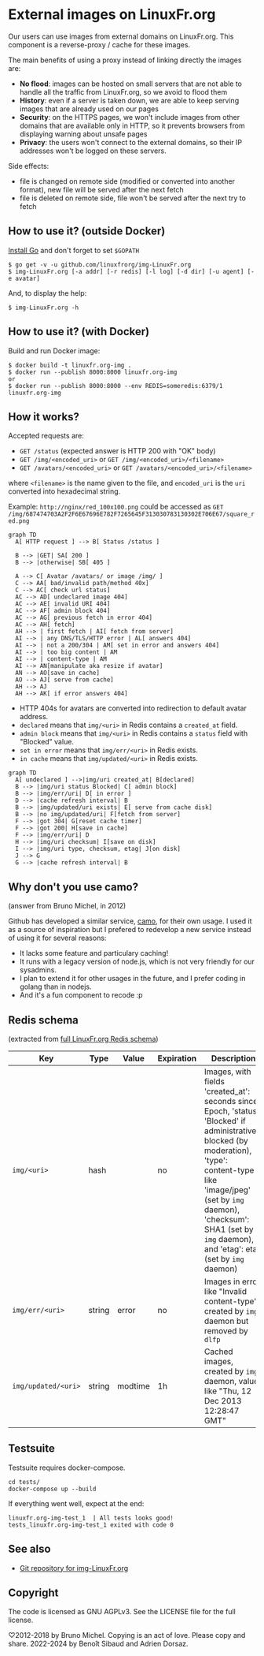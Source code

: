 External images on LinuxFr.org
==============================

Our users can use images from external domains on LinuxFr.org.
This component is a reverse-proxy / cache for these images.

The main benefits of using a proxy instead of linking directly the images are:

- **No flood**: images can be hosted on small servers that are not able to
  handle all the traffic from LinuxFr.org, so we avoid to flood them
- **History**: even if a server is taken down, we are able to keep serving
  images that are already used on our pages
- **Security**: on the HTTPS pages, we won't include images from other domains
  that are available only in HTTP, so it prevents browsers from displaying
  warning about unsafe pages
- **Privacy**: the users won't connect to the external domains, so their IP
  addresses won't be logged on these servers.

Side effects:

- file is changed on remote side (modified or converted into another format), new file will be served after the next fetch
- file is deleted on remote side, file won't be served after the next try to fetch

How to use it? (outside Docker)
-------------------------------

[Install Go](http://golang.org/doc/install) and don't forget to set `$GOPATH`

    $ go get -v -u github.com/linuxfrorg/img-LinuxFr.org
    $ img-LinuxFr.org [-a addr] [-r redis] [-l log] [-d dir] [-u agent] [-e avatar]

And, to display the help:

    $ img-LinuxFr.org -h

How to use it? (with Docker)
-------------------------------

Build and run Docker image:

    $ docker build -t linuxfr.org-img .
    $ docker run --publish 8000:8000 linuxfr.org-img
    or
    $ docker run --publish 8000:8000 --env REDIS=someredis:6379/1 linuxfr.org-img

How it works?
-------------

Accepted requests are:
- `GET /status` (expected answer is HTTP 200 with "OK" body)
- `GET /img/<encoded_uri>` or `GET /img/<encoded_uri>/<filename>`
- `GET /avatars/<encoded_uri>` or `GET /avatars/<encoded_uri>/<filename>`

where `<filename>` is the name given to the file, and `encoded_uri` is the `uri` converted into hexadecimal string.

Example: `http://nginx/red_100x100.png` could be accessed as `GET /img/687474703A2F2F6E67696E782F7265645F313030783130302E706E67/square_red.png`

```mermaid
graph TD
  A[ HTTP request ] --> B[ Status /status ]

  B --> |GET| SA[ 200 ]
  B --> |otherwise| SB[ 405 ]

  A --> C[ Avatar /avatars/ or image /img/ ]
  C --> AA[ bad/invalid path/method 40x]
  C --> AC[ check url status]
  AC --> AD[ undeclared image 404]
  AC --> AE[ invalid URI 404]
  AC --> AF[ admin block 404]
  AC --> AG[ previous fetch in error 404]
  AC --> AH[ fetch]
  AH --> | first fetch | AI[ fetch from server]
  AI --> | any DNS/TLS/HTTP error | AL[ answers 404]
  AI --> | not a 200/304 | AM[ set in error and answers 404]
  AI --> | too big content | AM
  AI --> | content-type | AM
  AI --> AN[manipulate aka resize if avatar]
  AN --> AO[save in cache]
  AO --> AJ[ serve from cache]
  AH --> AJ
  AH --> AK[ if error answers 404]
```

- HTTP 404s for avatars are converted into redirection to default avatar address.
- `declared` means that `img/<uri>` in Redis contains a `created_at` field.
- `admin block` means that `img/<uri>` in Redis contains a `status` field with "Blocked" value.
- `set in error` means that `img/err/<uri>` in Redis exists.
- `in cache` means that `img/updated/<uri>` in Redis exists.

```mermaid
graph TD
  A[ undeclared ] -->|img/uri created_at| B[declared]
  B --> |img/uri status Blocked| C[ admin block]
  B --> |img/err/uri| D[ in error ]
  D --> |cache refresh interval| B
  B --> |img/updated/uri exists| E[ serve from cache disk]
  B --> |no img/updated/uri| F[fetch from server]
  F --> |got 304| G[reset cache timer]
  F --> |got 200| H[save in cache]  
  F --> |img/err/uri| D
  H --> |img/uri checksum| I[save on disk]
  I --> |img/uri type, checksum, etag| J[on disk]
  J --> G
  G --> |cache refresh interval| B
```

Why don't you use camo?
-----------------------

(answer from Bruno Michel, in 2012)

Github has developed a similar service, [camo](https://github.com/atmos/camo),
for their own usage.
I used it as a source of inspiration but I prefered to redevelop a new service
instead of using it for several reasons:

- It lacks some feature and particulary caching!
- It runs with a legacy version of node.js, which is not very friendly for our
  sysadmins.
- I plan to extend it for other usages in the future, and I prefer coding in
  golang than in nodejs.
- And it's a fun component to recode :p

Redis schema
------------
(extracted from [full LinuxFr.org Redis schema](https://github.com/linuxfrorg/linuxfr.org/blob/master/db/redis.txt))

Key                                            | Type   | Value                 | Expiration | Description
---------------------------------------------- | ------ | --------------------- | ---------- | -------------------
`img/<uri>`                                    |  hash  |                       |     no     | Images, with fields 'created_at': seconds since Epoch, 'status': 'Blocked' if administratively blocked (by moderation), 'type': content-type like 'image/jpeg' (set by `img` daemon), 'checksum': SHA1 (set by `img` daemon), and 'etag': etag (set by `img` daemon)
`img/err/<uri>`                                | string |         error         |     no     | Images in error, like "Invalid content-type", created by `img` daemon but removed by `dlfp`
`img/updated/<uri>`                            | string |        modtime        |     1h     | Cached images, created by `img` daemon, value like "Thu, 12 Dec 2013 12:28:47 GMT"

Testsuite
---------
Testsuite requires docker-compose.

```
cd tests/
docker-compose up --build
```

If everything went well, expect at the end:

```
linuxfr.org-img-test_1  | All tests looks good!
tests_linuxfr.org-img-test_1 exited with code 0
```

See also
--------

* [Git repository for img-LinuxFr.org](https://github.com/linuxfrorg/img-LinuxFr.org)

Copyright
---------

The code is licensed as GNU AGPLv3. See the LICENSE file for the full license.

♡2012-2018 by Bruno Michel. Copying is an act of love. Please copy and share.
2022-2024 by Benoît Sibaud and Adrien Dorsaz.
